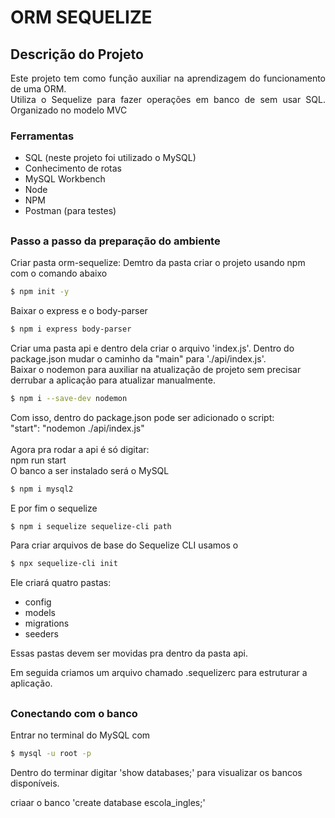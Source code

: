 # ORM SEQUELIZE

## Descrição do Projeto
<p align="justify">Este projeto tem como função auxiliar na aprendizagem do funcionamento de uma ORM. <br>
Utiliza o Sequelize para fazer operações em banco de sem usar SQL. Organizado no modelo MVC</p>

### Ferramentas
- SQL (neste projeto foi utilizado o MySQL)
- Conhecimento de rotas
- MySQL Workbench
- Node
- NPM
- Postman (para testes)

##

### Passo a passo da preparação do ambiente
Criar pasta orm-sequelize:
Demtro da pasta criar o projeto usando npm com o comando abaixo
```bash
$ npm init -y
```
Baixar o express e o body-parser
```bash
$ npm i express body-parser 
```
Criar uma pasta api e dentro dela criar o arquivo 'index.js'. Dentro do package.json mudar o caminho da "main" para './api/index.js'. <br>
Baixar o nodemon para auxiliar na atualização de projeto sem precisar derrubar a aplicação para atualizar manualmente.

```bash
$ npm i --save-dev nodemon
```
Com isso, dentro do package.json pode ser adicionado o script:<br>
"start": "nodemon ./api/index.js" <br> <br>
Agora pra rodar a api é só digitar:<br>
npm run start<br>
O banco a ser instalado será o MySQL
```bash
$ npm i mysql2
```
E por fim o sequelize
```bash
$ npm i sequelize sequelize-cli path
```
Para criar arquivos de base do Sequelize CLI usamos o 
```bash
$ npx sequelize-cli init
```
Ele criará quatro pastas:
- config
- models
- migrations
- seeders

Essas pastas devem ser movidas pra dentro da pasta api.

Em seguida criamos um arquivo chamado .sequelizerc para estruturar a aplicação.
##
### Conectando com o banco
Entrar no terminal do MySQL com 
```bash
$ mysql -u root -p
```
Dentro do terminar digitar 'show databases;' para visualizar os bancos disponíveis.

criaar o banco 'create database escola_ingles;'
